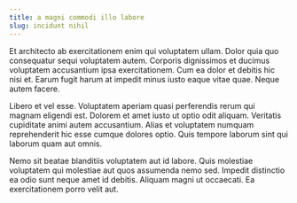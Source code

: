 ```yaml
---
title: a magni commodi illo labore
slug: incidunt nihil
---
```


Et architecto ab exercitationem enim qui voluptatem ullam. Dolor quia quo consequatur sequi voluptatem autem. Corporis dignissimos et ducimus voluptatem accusantium ipsa exercitationem. Cum ea dolor et debitis hic nisi et. Earum fugit harum at impedit minus iusto eaque vitae quae. Neque autem facere.

Libero et vel esse. Voluptatem aperiam quasi perferendis rerum qui magnam eligendi est. Dolorem et amet iusto ut optio odit aliquam. Veritatis cupiditate animi autem accusantium. Alias et voluptatem numquam reprehenderit hic esse cumque dolores optio. Quis tempore laborum sint qui laborum quam aut omnis.

Nemo sit beatae blanditiis voluptatem aut id labore. Quis molestiae voluptatem qui molestiae aut quos assumenda nemo sed. Impedit distinctio ea odio sunt neque amet id debitis. Aliquam magni ut occaecati. Ea exercitationem porro velit aut.
